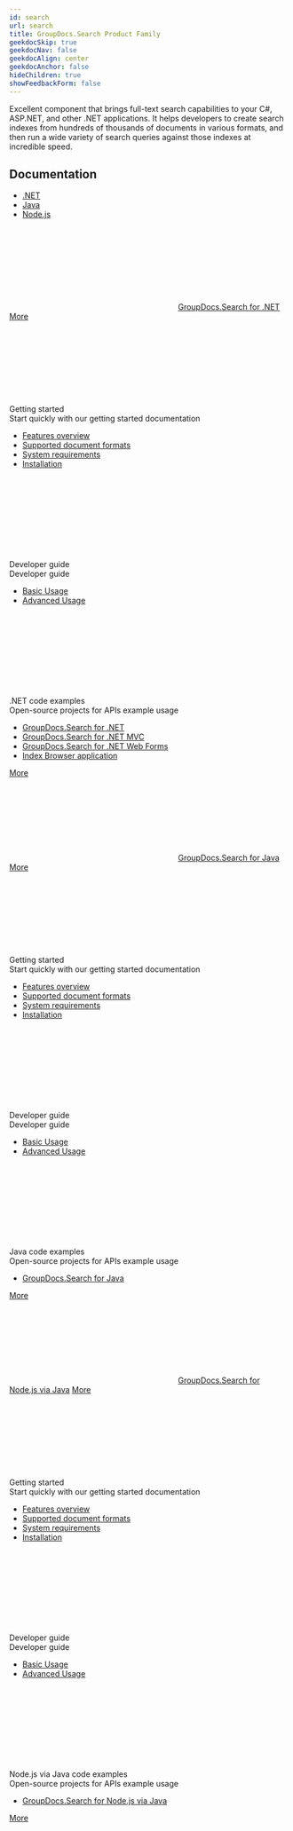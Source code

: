 ```yaml
---
id: search
url: search
title: GroupDocs.Search Product Family
geekdocSkip: true
geekdocNav: false
geekdocAlign: center
geekdocAnchor: false
hideChildren: true
showFeedbackForm: false
---
```


<div class="gdoc-list-descr">
Excellent component that brings full-text search capabilities to your C#, ASP.NET, and other .NET applications. It helps developers to create search indexes from hundreds of thousands of documents in various formats, and then run a wide variety of search queries against those indexes at incredible speed.
</div>

<h2 class="gdoc-product-title">Documentation</h2>

<div class="gdoc-platform-links">
<ul >
<li><a href="#search_net">.NET</a></li>
<li><a href="#search_java">Java</a></li>
<li><a href="#search_nodejs-java">Node.js</a></li>
</ul>
</div>

<div class="gdoc-platforms">
<div class="gdoc-platform">
    <a id="search_net"></a>
        <div class="gdoc-platform__header">
            <svg class="gdoc-platform__header-icon"><use xlink:href="/img/groupdocs-stack.svg#net"></use></svg>
            <a class="gdoc-platform__header-title"  href='/search/net/'>GroupDocs.Search for .NET</a>
            <a class="gdoc-platform__header-btn"  href='/search/net/'>More</a>
        </div>
        <div class="gdoc-platform__cols">
            <div class="gdoc-platform__col">
                <div class="gdoc-platform__col-title">
                <svg class="gdoc-platform__col-icon"><use xlink:href="/img/groupdocs-stack.svg#time"></use></svg>
                <div>Getting started</div></div>
                <div class="gdoc-platform__col-descr">Start quickly with our getting started documentation</div>
                <ul class="gdoc-platform__col-links">
                <li> <a href='/search/net/features-overview/'>Features overview</a></li>
                <li> <a href='/search/net/supported-document-formats/'>Supported document formats</a></li>
                <li> <a href='/search/net/system-requirements/'>System requirements</a></li>
                <li> <a href='/search/net/installation/'>Installation</a></li>
                </ul>
            </div>
            <div class="gdoc-platform__col">
                    <div class="gdoc-platform__col-title">
                    <svg class="gdoc-platform__col-icon"><use xlink:href="/img/groupdocs-stack.svg#document"></use></svg>
                    <div>Developer guide</div></div>
                    <div class="gdoc-platform__col-descr">Developer guide</div>
                    <ul class="gdoc-platform__col-links">
                    <li> <a href='/search/net/basic-usage'>Basic Usage</a></li>
                    <li> <a href='/search/net/advanced-usage'>Advanced Usage</a></li>
                    </ul>
                    </div>
            <div class="gdoc-platform__col">
                    <div class="gdoc-platform__col-title">
                    <svg class="gdoc-platform__col-icon"><use xlink:href="/img/groupdocs-stack.svg#git-big"></use></svg>
                    <div>.NET code examples</div></div>
                    <div class="gdoc-platform__col-descr">Open-source projects for APIs example usage</div>
                    <ul class="gdoc-platform__col-links gdoc-platform__col-links--alt">
                    <li> <a href='https://github.com/groupdocs-search/GroupDocs.Search-for-.NET'>GroupDocs.Search for .NET</a></li>
                    <li> <a href='https://github.com/groupdocs-search/GroupDocs.Search-for-.NET/tree/master/Demos/MVC'>GroupDocs.Search for .NET MVC</a></li>
                    <li> <a href='https://github.com/groupdocs-search/GroupDocs.Search-for-.NET/tree/master/Demos/WebApp'>GroupDocs.Search for .NET Web Forms</a></li>
                    <li> <a href='https://github.com/groupdocs-search/GroupDocs.Search-for-.NET/tree/master/Demos/IndexBrowser'>Index Browser application</a></li>
                    </ul>
            </div>
        </div>
        <div class="gdoc-platform__footer">
            <a class="gdoc-platform__footer-btn"  href='/search/net/'>More</a>
        </div>
    </div>
    <div class="gdoc-platform">
    <a id="search_java"></a>
        <div class="gdoc-platform__header">
            <svg class="gdoc-platform__header-icon"><use xlink:href="/img/groupdocs-stack.svg#java"></use></svg>
            <a class="gdoc-platform__header-title"  href='/search/java/'>GroupDocs.Search for Java</a>
            <a class="gdoc-platform__header-btn"  href='/search/java/'>More</a>
        </div>
        <div class="gdoc-platform__cols">
            <div class="gdoc-platform__col">
                <div class="gdoc-platform__col-title">
                <svg class="gdoc-platform__col-icon"><use xlink:href="/img/groupdocs-stack.svg#time"></use></svg>
                <div>Getting started</div></div>
                <div class="gdoc-platform__col-descr">Start quickly with our getting started documentation</div>
                <ul class="gdoc-platform__col-links">
                <li> <a href='/search/java/features-overview/'>Features overview</a></li>
                <li> <a href='/search/java/supported-document-formats/'>Supported document formats</a></li>
                <li> <a href='/search/java/system-requirements/'>System requirements</a></li>
                <li> <a href='/search/java/installation/'>Installation</a></li>
                </ul>
            </div>
            <div class="gdoc-platform__col">
                    <div class="gdoc-platform__col-title">
                    <svg class="gdoc-platform__col-icon"><use xlink:href="/img/groupdocs-stack.svg#document"></use></svg>
                    <div>Developer guide</div></div>
                    <div class="gdoc-platform__col-descr">Developer guide</div>
                    <ul class="gdoc-platform__col-links">
                    <li> <a href='/search/java/basic-usage'>Basic Usage</a></li>
                    <li> <a href='/search/java/advanced-usage'>Advanced Usage</a></li>
                    </ul>
                    </div>
            <div class="gdoc-platform__col">
                    <div class="gdoc-platform__col-title">
                    <svg class="gdoc-platform__col-icon"><use xlink:href="/img/groupdocs-stack.svg#git-big"></use></svg>
                    <div>Java code examples</div></div>
                    <div class="gdoc-platform__col-descr">Open-source projects for APIs example usage</div>
                    <ul class="gdoc-platform__col-links gdoc-platform__col-links--alt">
                    <li> <a href='https://github.com/groupdocs-search/GroupDocs.Search-for-Java'>GroupDocs.Search for Java</a></li>
                    </ul>
            </div>
        </div>
        <div class="gdoc-platform__footer">
            <a class="gdoc-platform__footer-btn"  href='/search/java/'>More</a>
        </div>
    </div>
    <div class="gdoc-platform">
    <a id="search_nodejs-java"></a>
        <div class="gdoc-platform__header">
            <svg class="gdoc-platform__header-icon"><use xlink:href="/img/groupdocs-stack.svg#nodejs"></use></svg>
            <a class="gdoc-platform__header-title"  href='/search/nodejs-java/'>GroupDocs.Search for Node.js via Java</a>
            <a class="gdoc-platform__header-btn"  href='/search/nodejs-java/'>More</a>
        </div>
        <div class="gdoc-platform__cols">
            <div class="gdoc-platform__col">
                <div class="gdoc-platform__col-title">
                <svg class="gdoc-platform__col-icon"><use xlink:href="/img/groupdocs-stack.svg#time"></use></svg>
                <div>Getting started</div></div>
                <div class="gdoc-platform__col-descr">Start quickly with our getting started documentation</div>
                <ul class="gdoc-platform__col-links">
                <li> <a href='/search/nodejs-java/features-overview/'>Features overview</a></li>
                <li> <a href='/search/nodejs-java/supported-document-formats/'>Supported document formats</a></li>
                <li> <a href='/search/nodejs-java/system-requirements/'>System requirements</a></li>
                <li> <a href='/search/nodejs-java/installation/'>Installation</a></li>
                </ul>
            </div>
            <div class="gdoc-platform__col">
                    <div class="gdoc-platform__col-title">
                    <svg class="gdoc-platform__col-icon"><use xlink:href="/img/groupdocs-stack.svg#document"></use></svg>
                    <div>Developer guide</div></div>
                    <div class="gdoc-platform__col-descr">Developer guide</div>
                    <ul class="gdoc-platform__col-links">
                    <li> <a href='/search/nodejs-java/basic-usage'>Basic Usage</a></li>
                    <li> <a href='/search/nodejs-java/advanced-usage'>Advanced Usage</a></li>
                    </ul>
                    </div>
            <div class="gdoc-platform__col">
                    <div class="gdoc-platform__col-title">
                    <svg class="gdoc-platform__col-icon"><use xlink:href="/img/groupdocs-stack.svg#git-big"></use></svg>
                    <div>Node.js via Java code examples</div></div>
                    <div class="gdoc-platform__col-descr">Open-source projects for APIs example usage</div>
                    <ul class="gdoc-platform__col-links gdoc-platform__col-links--alt">
                    <li> <a href='https://github.com/groupdocs-search/GroupDocs.Search-for-Node.js-via-Java'>GroupDocs.Search for Node.js via Java</a></li>
                    </ul>
            </div>
        </div>
        <div class="gdoc-platform__footer">
            <a class="gdoc-platform__footer-btn"  href='/search/nodejs-java/'>More</a>
        </div>
    </div>

</div>